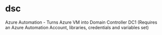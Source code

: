 # dsc
Azure Automation - Turns Azure VM into Domain Controller DC1 (Requires an Azure Automation Account, libraries, credentials and variables set)
